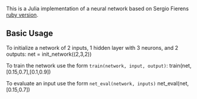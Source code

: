 This is a Julia implementation of a neural network based on Sergio Fierens [ruby version](https://github.com/SergioFierens/ai4r).

Basic Usage
-----------------
To initialize a network of 2 inputs, 1 hidden layer with 3 neurons, and 2 outputs:
    net = init_network((2,3,2))

To train the network use the form `train(network, input, output)`:
    train(net, [0.15,0.7],[0.1,0.9])

To evaluate an input use the form `net_eval(network, inputs)`
    net_eval(net, [0.15,0.7])
